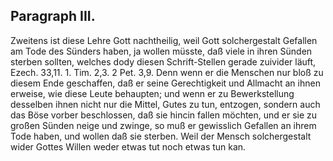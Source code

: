 
Paragraph III.
--------------

Zweitens ist diese Lehre Gott nachtheilig,
weil Gott solchergestalt Gefallen am Tode des Sünders
haben, ja wollen müsste, daß viele in ihren Sünden
sterben sollten, welches dody diesen Schrift-Stellen gerade
zuivider läuft, Ezech. 33,11. 1. Tim. 2,3. 2 Pet. 3,9.
Denn wenn er die Menschen nur bloß zu diesem Ende
geschaffen, daß er seine Gerechtigkeit und Allmacht an
ihnen erweise, wie diese Leute behaupten; und wenn er
zu Bewerkstellung desselben ihnen nicht nur die Mittel,
Gutes zu tun, entzogen, sondern auch das Böse vorber
beschlossen, daß sie hincin fallen möchten, und er sie zu
großen Sünden neige und zwinge, so muß er gewisslich
Gefallen an ihrem Tode haben, und wollen daß sie sterben.
Weil der Mensch solchergestalt wider Gottes
Willen weder etwas tut noch etwas tun kan.

